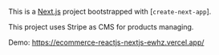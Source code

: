 This is a [Next.js](https://nextjs.org/) project bootstrapped with [`create-next-app`].

This project uses Stripe as CMS for products managing.

Demo: https://ecommerce-reactjs-nextjs-ewhz.vercel.app/
